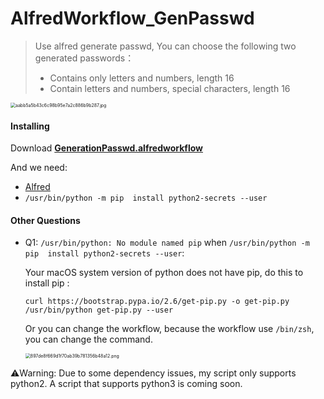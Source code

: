 # AlfredWorkflow_GenPasswd
>  Use  alfred generate passwd, You can choose the following two generated passwords：
>
>  - Contains only letters and numbers, length 16
>  - Contain letters and numbers, special characters, length 16

<img src="https://img.vaala.cloud/images/2021/03/03/aabb5a5b43c6c98b95e7a2c886b9b287.jpg" alt="aabb5a5b43c6c98b95e7a2c886b9b287.jpg" style="zoom:50%;" />

#### Installing

Download [**GenerationPasswd.alfredworkflow**](https://github.com/Mech0n/AlfredWorkflow_GenPasswd/raw/main/GenerationPasswd.alfredworkflow)

And we need:

- [Alfred](https://www.alfredapp.com/)
- `/usr/bin/python -m pip  install python2-secrets --user`

#### Other Questions

- Q1: `/usr/bin/python: No module named pip` when `/usr/bin/python -m pip  install python2-secrets --user`:

  Your macOS system version of python does not have pip, do this to install pip :

  ```shell
  curl https://bootstrap.pypa.io/2.6/get-pip.py -o get-pip.py
  /usr/bin/python get-pip.py --user
  ```

  Or you can change the workflow, because the workflow use `/bin/zsh`, you can change the command.

  <img src="https://img.vaala.cloud/images/2021/01/26/897de8f669d1f70ab39b781356b48a12.png" alt="897de8f669d1f70ab39b781356b48a12.png" style="zoom:50%;" />

⚠️Warning: Due to some dependency issues, my script only supports python2. A script that supports python3 is coming soon.

